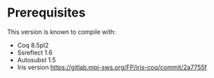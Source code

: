 # Prerequisites

This version is known to compile with:

 - Coq 8.5pl2
 - Ssreflect 1.6
 - Autosubst 1.5
 - Iris version https://gitlab.mpi-sws.org/FP/iris-coq/commit/2a7755f
